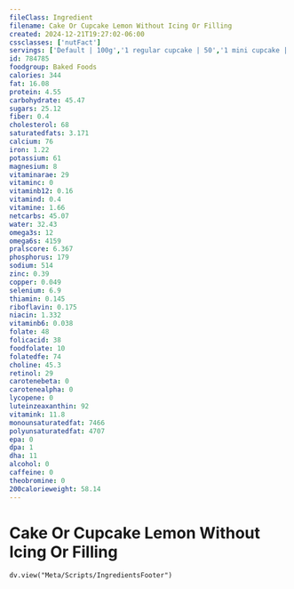 ```yaml
---
fileClass: Ingredient
filename: Cake Or Cupcake Lemon Without Icing Or Filling
created: 2024-12-21T19:27:02-06:00
cssclasses: ['nutFact']
servings: ['Default | 100g','1 regular cupcake | 50','1 mini cupcake | 15','1 1-layer cake (8" or 9" dia, 1-1/2" high) | 420','1 bundt or tube cake | 931','1 piece (1/10 of 8" or 9" dia) | 42','1 cubic inch | 5']
id: 784785
foodgroup: Baked Foods
calories: 344
fat: 16.08
protein: 4.55
carbohydrate: 45.47
sugars: 25.12
fiber: 0.4
cholesterol: 68
saturatedfats: 3.171
calcium: 76
iron: 1.22
potassium: 61
magnesium: 8
vitaminarae: 29
vitaminc: 0
vitaminb12: 0.16
vitamind: 0.4
vitamine: 1.66
netcarbs: 45.07
water: 32.43
omega3s: 12
omega6s: 4159
pralscore: 6.367
phosphorus: 179
sodium: 514
zinc: 0.39
copper: 0.049
selenium: 6.9
thiamin: 0.145
riboflavin: 0.175
niacin: 1.332
vitaminb6: 0.038
folate: 48
folicacid: 38
foodfolate: 10
folatedfe: 74
choline: 45.3
retinol: 29
carotenebeta: 0
carotenealpha: 0
lycopene: 0
luteinzeaxanthin: 92
vitamink: 11.8
monounsaturatedfat: 7466
polyunsaturatedfat: 4707
epa: 0
dpa: 1
dha: 11
alcohol: 0
caffeine: 0
theobromine: 0
200calorieweight: 58.14
---
```


# Cake Or Cupcake Lemon Without Icing Or Filling

```dataviewjs
dv.view("Meta/Scripts/IngredientsFooter")
```